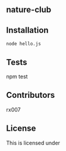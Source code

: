 ## nature-club

## Installation

```
node hello.js
```

## Tests

npm test

## Contributors

rx007

## License

This is licensed under
